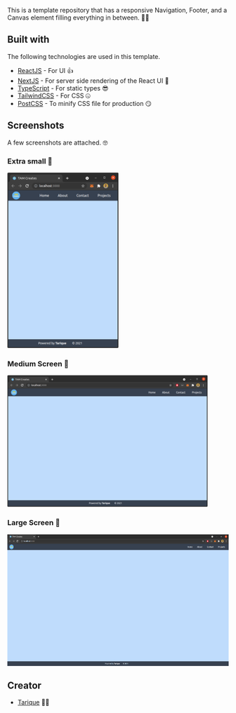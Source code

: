 This is a template repository that has a responsive Navigation, Footer, and a Canvas element filling everything in between. :sassy_man:

## Built with

The following technologies are used in this template.

- [ReactJS](https://reactjs.org/) - For UI :+1:
- [NextJS](https://nextjs.com/) - For server side rendering of the React UI :cowboy_hat_face:
- [TypeScript](https://www.typescriptlang.org/) - For static types :sunglasses:
- [TailwindCSS](https://tailwindcss.com/) - For CSS :zipper_mouth_face:
- [PostCSS](https://postcss.org/) - To minify CSS file for production :smirk:

## Screenshots

A few screenshots are attached. :nerd_face:

### Extra small :baby:

<img src="./public/xs.png" alt="Extra Small" style="height: 400px;"/>

### Medium Screen :boy:

<img src="./public/md.png" alt="Medium" style="height: 300px;"/>

### Large Screen :man:

<img src="./public/lg.png" alt="Large" style="height: 300px;"/>

## Creator

- [Tarique](https://github.com/tarique1988) :man_technologist:

